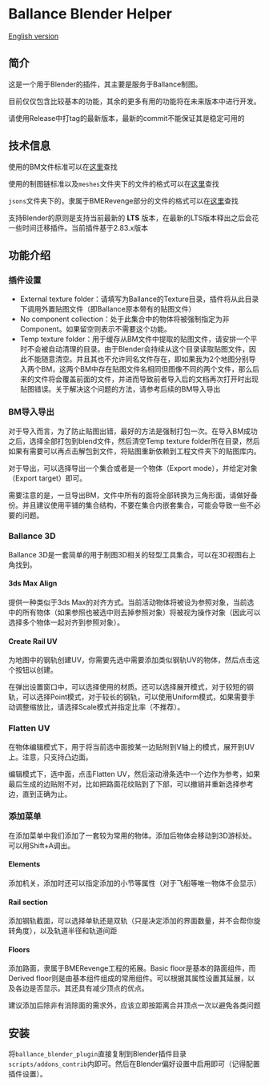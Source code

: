 # Ballance Blender Helper

[English version](README.md)

## 简介

这是一个用于Blender的插件，其主要是服务于Ballance制图。

目前仅仅包含比较基本的功能，其余的更多有用的功能将在未来版本中进行开发。

请使用Release中打tag的最新版本，最新的commit不能保证其是稳定可用的

## 技术信息

使用的BM文件标准可以在[这里](https://github.com/yyc12345/gist/blob/master/BMFileSpec/BMSpec_ZH.md)查找

使用的制图链标准以及`meshes`文件夹下的文件的格式可以在[这里](https://github.com/yyc12345/gist/blob/master/BMFileSpec/YYCToolsChainSpec_ZH.md)查找

`jsons`文件夹下的，隶属于BMERevenge部分的文件的格式可以在[这里](https://github.com/yyc12345/gist/blob/master/BMERevenge/DevDocument_ZH.md)查找

支持Blender的原则是支持当前最新的 **LTS** 版本，在最新的LTS版本释出之后会花一些时间迁移插件。当前插件基于2.83.x版本

## 功能介绍

### 插件设置

* External texture folder：请填写为Ballance的Texture目录，插件将从此目录下调用外置贴图文件（即Ballance原本带有的贴图文件）
* No component collection：处于此集合中的物体将被强制指定为非Component。如果留空则表示不需要这个功能。
* Temp texture folder：用于缓存从BM文件中提取的贴图文件，请安排一个平时不会被自动清理的目录。由于Blender会持续从这个目录读取贴图文件，因此不能随意清空。并且其也不允许同名文件存在，即如果我为2个地图分别导入两个BM，这两个BM中存在贴图文件名相同但图像不同的两个文件，那么后来的文件将会覆盖前面的文件，并进而导致前者导入后的文档再次打开时出现贴图错误。关于解决这个问题的方法，请参考后续的BM导入导出

### BM导入导出

对于导入而言，为了防止贴图出错，最好的方法是强制打包一次。在导入BM成功之后，选择全部打包到blend文件，然后清空Temp texture folder所在目录，然后如果有需要可以再点击解包到文件，将贴图重新依赖到工程文件夹下的贴图库内。

对于导出，可以选择导出一个集合或者是一个物体（Export mode），并给定对象（Export target）即可。

需要注意的是，一旦导出BM，文件中所有的面将全部转换为三角形面，请做好备份。并且建议使用平铺的集合结构，不要在集合内嵌套集合，可能会导致一些不必要的问题。

### Ballance 3D

Ballance 3D是一套简单的用于制图3D相关的轻型工具集合，可以在3D视图右上角找到。

#### 3ds Max Align

提供一种类似于3ds Max的对齐方式。当前活动物体将被设为参照对象，当前选中的所有物体（如果参照也被选中则去掉参照对象）将被视为操作对象（因此可以选择多个物体一起对齐到参照对象）。

#### Create Rail UV

为地图中的钢轨创建UV，你需要先选中需要添加类似钢轨UV的物体，然后点击这个按钮以创建。

在弹出设置窗口中，可以选择使用的材质。还可以选择展开模式，对于较短的钢轨，可以选择Point模式，对于较长的钢轨，可以使用Uniform模式，如果需要手动调整缩放比，请选择Scale模式并指定比率（不推荐）。

### Flatten UV

在物体编辑模式下，用于将当前选中面按某一边贴附到V轴上的模式，展开到UV上。注意，只支持凸边面。

编辑模式下，选中面，点击Flatten UV，然后滚动滑条选中一个边作为参考，如果最后生成的边贴附不对，比如把路面花纹贴到了下部，可以撤销并重新选择参考边，直到正确为止。

### 添加菜单

在添加菜单中我们添加了一套较为常用的物体。添加后物体会移动到3D游标处。可以用Shift+A调出。

#### Elements

添加机关，添加时还可以指定添加的小节等属性（对于飞船等唯一物体不会显示）

#### Rail section

添加钢轨截面，可以选择单轨还是双轨（只是决定添加的界面数量，并不会帮你旋转角度），以及轨道半径和轨道间距

#### Floors

添加路面，隶属于BMERevenge工程的拓展。Basic floor是基本的路面组件，而Derived floor则是由基本组件组成的常用组件。可以根据其属性设置其延展，以及各边是否显示。其还具有减少顶点的优点。

建议添加后除非有消除面的需求外，应该立即按距离合并顶点一次以避免各类问题

## 安装

将`ballance_blender_plugin`直接复制到Blender插件目录`scripts/addons_contrib`内即可。然后在Blender偏好设置中启用即可（记得配置插件设置）。

